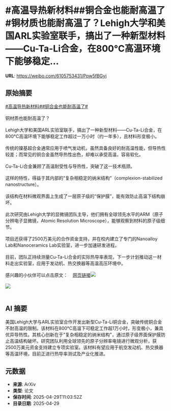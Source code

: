 # #高温导热新材料##铜合金也能耐高温了#铜材质也能耐高温了？Lehigh大学和美国ARL实验室联手，搞出了一种新型材料——Cu-Ta-Li合金，在800°C高温环境下能够稳定...

**URL**: https://weibo.com/6105753431/Ppw5fBGyj

## 原始摘要

<a href="https://m.weibo.cn/search?containerid=231522type%3D1%26t%3D10%26q%3D%23%E9%AB%98%E6%B8%A9%E5%AF%BC%E7%83%AD%E6%96%B0%E6%9D%90%E6%96%99%23&amp;extparam=%23%E9%AB%98%E6%B8%A9%E5%AF%BC%E7%83%AD%E6%96%B0%E6%9D%90%E6%96%99%23" data-hide=""><span class="surl-text">#高温导热新材料#</span></a><a href="https://m.weibo.cn/search?containerid=231522type%3D1%26t%3D10%26q%3D%23%E9%93%9C%E5%90%88%E9%87%91%E4%B9%9F%E8%83%BD%E8%80%90%E9%AB%98%E6%B8%A9%E4%BA%86%23&amp;extparam=%23%E9%93%9C%E5%90%88%E9%87%91%E4%B9%9F%E8%83%BD%E8%80%90%E9%AB%98%E6%B8%A9%E4%BA%86%23" data-hide=""><span class="surl-text">#铜合金也能耐高温了#</span></a><br><br>铜材质也能耐高温了？<br><br>Lehigh大学和美国ARL实验室联手，搞出了一种新型材料——Cu-Ta-Li合金，在800°C高温环境下能够稳定工作超过一万小时（约一年多），且材料形变极小。<br><br>传统的镍基超合金通常应用于喷气发动机，虽然具备良好的耐高温性能，但导热性较差；而常见的铜合金虽然导热性出色，却难以承受高温，容易软化。<br><br>Cu-Ta-Li合金兼顾了高温耐受性与导热性，突破了这一技术瓶颈。<br><br>这样的特性，得益于其内部的“复杂相稳定的纳米结构”（complexion-stabilized nanostructure）。<br><br>该结构在材料微观界面上生成了一层原子级的“保护膜”，能有效防止高温下结构崩坏。<br><br>此次研究由Lehigh大学的显微镜团队主导，他们拥有全球领先水平的ARM（原子分辨电子显微镜，Atomic Resolution Microscope），能够观察到材料的原子级细节。<br><br>项目还获得了2500万美元的合作资金支持，并在校内建立了专门的Nanoalloy Lab和Nanoceramics Lab实验室，进一步加速研发进程。<br><br>目前，团队正持续测量Cu-Ta-Li合金的实际热导率表现，下一步计划推动这一材料走出实验室，应用于发动机、热交换器等高温高压环境中。<br><br>感兴趣的小伙伴可以点击原文：<a href="https://weibo.cn/sinaurl?u=https%3A%2F%2Fnews.lehigh.edu%2Fnew-material-gives-copper-superalloy-like-strength-0" data-hide=""><span class="url-icon"><img style="width: 1rem;height: 1rem" src="https://h5.sinaimg.cn/upload/2015/09/25/3/timeline_card_small_web_default.png" referrerpolicy="no-referrer"></span><span class="surl-text">网页链接</span></a><img style="" src="https://tvax2.sinaimg.cn/large/006Fd7o3gy1i0xskdjygmj30u00hh19u.jpg" referrerpolicy="no-referrer"><br><br><img style="" src="https://tvax3.sinaimg.cn/large/006Fd7o3gy1i0xskejcvcj3150116aof.jpg" referrerpolicy="no-referrer"><br><br>

## AI 摘要

美国Lehigh大学与ARL实验室合作开发出新型Cu-Ta-Li铜合金，突破传统铜合金不耐高温的限制。该材料在800℃高温下可稳定工作超1万小时，形变极小，兼具优异导热性。其核心创新在于"复杂相稳定的纳米结构"，通过原子级界面保护膜防止高温结构破坏。研究团队利用全球领先的原子分辨率电镜进行微观分析，获2500万美元资金支持建立专项实验室。该材料有望应用于航空发动机、热交换器等高温环境，目前正进行热导率测试及产业化推进。

## 元数据

- **来源**: ArXiv
- **类型**: 论文
- **保存时间**: 2025-04-29T11:03:52Z
- **目录日期**: 2025-04-29
